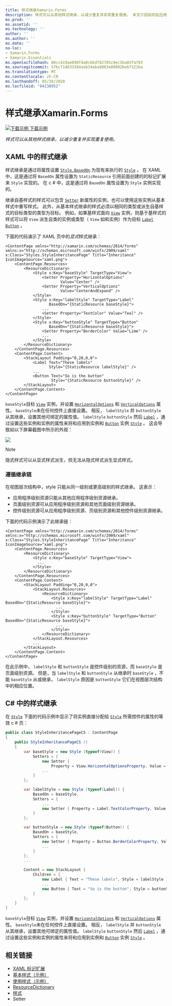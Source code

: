 ```yaml
---
title: 样式继承Xamarin.Forms
description: 样式可以从其他样式继承，以减少重复并实现重复使用。 本文介绍如何在应用程序中执行样式继承 Xamarin.Forms 。
ms.prod: ''
ms.assetid: ''
ms.technology: ''
author: ''
ms.author: ''
ms.date: ''
no-loc:
- Xamarin.Forms
- Xamarin.Essentials
ms.openlocfilehash: 80cc419ae098f4a0cbbd782785c0ec5ba03fa703
ms.sourcegitcommit: 57bc714633364aeb34aba9803e88802bebf321ba
ms.translationtype: MT
ms.contentlocale: zh-CN
ms.lasthandoff: 05/28/2020
ms.locfileid: "84138952"
---
```

# <a name="style-inheritance-in-xamarinforms"></a>样式继承Xamarin.Forms

[![下载示例](~/media/shared/download.png) 下载示例](https://docs.microsoft.com/samples/xamarin/xamarin-forms-samples/userinterface-styles-basicstyles)

_样式可以从其他样式继承，以减少重复并实现重复使用。_

## <a name="style-inheritance-in-xaml"></a>XAML 中的样式继承

样式继承是通过将属性设置 [`Style.BasedOn`](xref:Xamarin.Forms.Style.BasedOn) 为现有来执行的 [`Style`](xref:Xamarin.Forms.Style) 。 在 XAML 中，这是通过将 `BasedOn` 属性设置为 `StaticResource` 引用前面创建的的标记扩展来 `Style` 实现的。 在 c # 中，这是通过将 `BasedOn` 属性设置为 `Style` 实例实现的。

继承自基样式的样式可以包含 [`Setter`](xref:Xamarin.Forms.Setter) 新属性的实例，也可以使用这些实例从基本样式中重写样式。 此外，从基本样式继承的样式必须以相同的类型或派生自基样式的目标类型的类型为目标。 例如，如果基样式面向 [`View`](xref:Xamarin.Forms.View) 实例，则基于基样式的样式可以将 `View` 派生自类的实例或类型（ `View` 如和实例）作为目标 [`Label`](xref:Xamarin.Forms.Label) [`Button`](xref:Xamarin.Forms.Button) 。

下面的代码演示了 XAML 页中的*显式*样式继承：

```xaml
<ContentPage xmlns="http://xamarin.com/schemas/2014/forms" xmlns:x="http://schemas.microsoft.com/winfx/2009/xaml" x:Class="Styles.StyleInheritancePage" Title="Inheritance" IconImageSource="xaml.png">
    <ContentPage.Resources>
        <ResourceDictionary>
            <Style x:Key="baseStyle" TargetType="View">
                <Setter Property="HorizontalOptions"
                        Value="Center" />
                <Setter Property="VerticalOptions"
                        Value="CenterAndExpand" />
            </Style>
            <Style x:Key="labelStyle" TargetType="Label"
                   BasedOn="{StaticResource baseStyle}">
                ...
                <Setter Property="TextColor" Value="Teal" />
            </Style>
            <Style x:Key="buttonStyle" TargetType="Button"
                   BasedOn="{StaticResource baseStyle}">
                <Setter Property="BorderColor" Value="Lime" />
                ...
            </Style>
        </ResourceDictionary>
    </ContentPage.Resources>
    <ContentPage.Content>
        <StackLayout Padding="0,20,0,0">
            <Label Text="These labels"
                   Style="{StaticResource labelStyle}" />
            ...
            <Button Text="So is the button"
                    Style="{StaticResource buttonStyle}" />
        </StackLayout>
    </ContentPage.Content>
</ContentPage>
```

`baseStyle`目标 [`View`](xref:Xamarin.Forms.View) 实例，并设置 [`HorizontalOptions`](xref:Xamarin.Forms.View.HorizontalOptions) 和 [`VerticalOptions`](xref:Xamarin.Forms.View.VerticalOptions) 属性。 `baseStyle`未在任何控件上直接设置。 相反， `labelStyle` 并 `buttonStyle` 从其继承，设置其他可绑定的属性值。 `labelStyle` `buttonStyle` 然后 [`Label`](xref:Xamarin.Forms.Label) ，通过设置这些实例和实例的属性来将和应用到实例和 [`Button`](xref:Xamarin.Forms.Button) 实例 [`Style`](xref:Xamarin.Forms.NavigableElement.Style) 。 这会导致如以下屏幕截图中所示的外观：

[![](inheritance-images/style-inheritance.png)](inheritance-images/style-inheritance-large.png#lightbox)

> [!NOTE]
> 隐式样式可以从显式样式派生，但无法从隐式样式派生显式样式。

### <a name="respecting-the-inheritance-chain"></a>遵循继承链

在视图层次结构中，style 只能从同一级别或更高级别的样式继承。 这表示：

- 应用程序级别资源只能从其他应用程序级别资源继承。
- 页面级别资源可从应用程序级别资源和其他页面级别资源继承。
- 控件级别资源可从应用程序级别资源、页级别资源和其他控件级别资源继承。

下面的代码示例演示了此继承链：

```xaml
<ContentPage xmlns="http://xamarin.com/schemas/2014/forms" xmlns:x="http://schemas.microsoft.com/winfx/2009/xaml" x:Class="Styles.StyleInheritancePage" Title="Inheritance" IconImageSource="xaml.png">
    <ContentPage.Resources>
        <ResourceDictionary>
            <Style x:Key="baseStyle" TargetType="View">
              ...
            </Style>
        </ResourceDictionary>
    </ContentPage.Resources>
    <ContentPage.Content>
        <StackLayout Padding="0,20,0,0">
            <StackLayout.Resources>
                <ResourceDictionary>
                    <Style x:Key="labelStyle" TargetType="Label" BasedOn="{StaticResource baseStyle}">
                      ...
                    </Style>
                    <Style x:Key="buttonStyle" TargetType="Button" BasedOn="{StaticResource baseStyle}">
                      ...
                    </Style>
                </ResourceDictionary>
            </StackLayout.Resources>
            ...
        </StackLayout>
    </ContentPage.Content>
</ContentPage>
```

在此示例中， `labelStyle` 和 `buttonStyle` 是控件级别的资源，而 `baseStyle` 是页面级别资源。 但是，当 `labelStyle` 和 `buttonStyle` 从继承时 `baseStyle` ，不能 `baseStyle` 从或继承， `labelStyle` 原因是 `buttonStyle` 它们在视图层次结构中的相应位置。

## <a name="style-inheritance-in-c35"></a>C&#35; 中的样式继承

在 [`Style`](xref:Xamarin.Forms.Style) 下面的代码示例中显示了将实例直接分配给 [`Style`](xref:Xamarin.Forms.NavigableElement.Style) 所需控件的属性的等效 c # 页：

```csharp
public class StyleInheritancePageCS : ContentPage
{
    public StyleInheritancePageCS ()
    {
        var baseStyle = new Style (typeof(View)) {
            Setters = {
                new Setter {
                    Property = View.HorizontalOptionsProperty, Value = LayoutOptions.Center    },
                ...
            }
        };

        var labelStyle = new Style (typeof(Label)) {
            BasedOn = baseStyle,
            Setters = {
                ...
                new Setter { Property = Label.TextColorProperty, Value = Color.Teal    }
            }
        };

        var buttonStyle = new Style (typeof(Button)) {
            BasedOn = baseStyle,
            Setters = {
                new Setter { Property = Button.BorderColorProperty, Value =    Color.Lime },
                ...
            }
        };
        ...

        Content = new StackLayout {
            Children = {
                new Label { Text = "These labels", Style = labelStyle },
                ...
                new Button { Text = "So is the button", Style = buttonStyle }
            }
        };
    }
}
```

`baseStyle`目标 [`View`](xref:Xamarin.Forms.View) 实例，并设置 [`HorizontalOptions`](xref:Xamarin.Forms.View.HorizontalOptions) 和 [`VerticalOptions`](xref:Xamarin.Forms.View.VerticalOptions) 属性。 `baseStyle`未在任何控件上直接设置。 相反， `labelStyle` 并 `buttonStyle` 从其继承，设置其他可绑定的属性值。 `labelStyle` `buttonStyle` 然后 [`Label`](xref:Xamarin.Forms.Label) ，通过设置这些实例和实例的属性来将和应用到实例和 [`Button`](xref:Xamarin.Forms.Button) 实例 [`Style`](xref:Xamarin.Forms.NavigableElement.Style) 。

## <a name="related-links"></a>相关链接

- [XAML 标记扩展](~/xamarin-forms/xaml/xaml-basics/xaml-markup-extensions.md)
- [基本样式（示例）](https://docs.microsoft.com/samples/xamarin/xamarin-forms-samples/userinterface-styles-basicstyles)
- [使用样式（示例）](https://docs.microsoft.com/samples/xamarin/xamarin-forms-samples/workingwithstyles)
- [ResourceDictionary](xref:Xamarin.Forms.ResourceDictionary)
- [样式](xref:Xamarin.Forms.Style)
- [](xref:Xamarin.Forms.Setter)Setter
